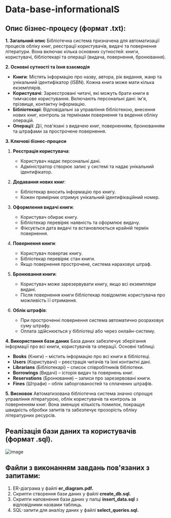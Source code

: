 # Data-base-informationalS

## Опис бізнес-процесу (формат .txt):

**1. Загальний опис**
Бібліотечна система призначена для автоматизації процесів обліку книг, реєстрації користувачів, видачі та повернення літератури. Вона включає кілька основних сутностей: книги, користувачі, бібліотекарі та операції (видача, повернення, бронювання).

**2. Основні сутності та їхня взаємодія**

- **Книги**: Містять інформацію про назву, автора, рік видання, жанр та унікальний ідентифікатор (ISBN). Кожна книга може мати кілька екземплярів.
- **Користувачі**: Зареєстровані читачі, які можуть брати книги в тимчасове користування. Включають персональні дані: ім'я, прізвище, контактну інформацію.
- **Бібліотекарі**: Відповідальні за управління бібліотекою, внесення нових книг, контроль за термінами повернення та ведення обліку операцій.
- **Операції**: Дії, пов'язані з видачею книг, поверненням, бронюванням та штрафами за прострочене повернення.

**3. Ключові бізнес-процеси**

1. **Реєстрація користувача**:
   - Користувач надає персональні дані.
   - Адміністратор створює запис у системі та надає унікальний ідентифікатор.

2. **Додавання нових книг**:
   - Бібліотекар вносить інформацію про книгу.
   - Кожен примірник отримує унікальний ідентифікаційний номер.

3. **Оформлення видачі книги**:
   - Користувач обирає книгу.
   - Бібліотекар перевіряє наявність та оформлює видачу.
   - Фіксується дата видачі та встановлюється крайній термін повернення.

4. **Повернення книги**:
   - Користувач повертає книгу.
   - Бібліотекар перевіряє стан книги.
   - Якщо повернення прострочене, система нараховує штраф.

5. **Бронювання книги**:
   - Користувач може зарезервувати книгу, якщо всі екземпляри видані.
   - Після повернення книги бібліотекар повідомляє користувача про можливість її отримання.

6. **Облік штрафів**:
   - При простроченні повернення система автоматично розраховує суму штрафу.
   - Оплата здійснюється у бібліотеці або через онлайн-систему.

**4. Використання бази даних**
База даних забезпечує зберігання інформації про всі книги, користувачів та операції. Основні таблиці:

- **Books** (Книги) – містить інформацію про всі книги в бібліотеці.
- **Users** (Користувачі) – реєстрація читачів та їхні контактні дані.
- **Librarians** (Бібліотекарі) – список співробітників бібліотеки.
- **Borrowings** (Видачі) – історія видач та повернень книг.
- **Reservations** (Бронювання) – записи про зарезервовані книги.
- **Fines** (Штрафи) – облік заборгованостей та сплачених штрафів.

**5. Висновок**
Автоматизована бібліотечна система значно спрощує управління літературою, облік користувачів та контроль за поверненням книг. Вона зменшує кількість помилок, покращує швидкість обробки запитів та забезпечує прозорість обліку літературних ресурсів.

## Реалізація бази даних та користувачів (формат .sql).
![image](https://github.com/user-attachments/assets/0d58207e-6ac6-4884-8ea6-f8945f72fbfc)

## Файли з виконанням завдань пов'язаних з запитами:

1. ER-діаграма у файлі __er_diagram.pdf.__  
2. Скрипти створення бази даних у файлі __create_db.sql.__  
3. Скрипти наповнення бази даних у папці __insert_data.sql__ з відповідними назвами таблиць.  
4. SQL-запити для аналізу даних у файлі __select_queries.sql.__  
